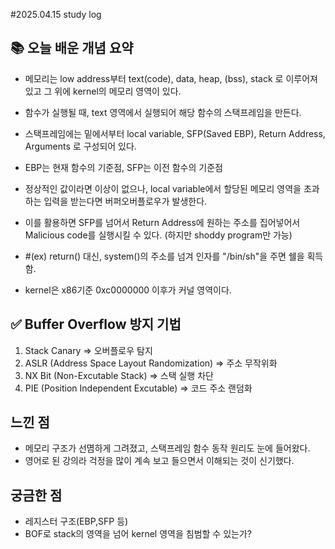 #2025.04.15 study log

## 📚 오늘 배운 개념 요약

- 메모리는 low address부터 text(code), data, heap, (bss), stack 로 이루어져있고 그 위에 kernel의 메모리 영역이 있다.
- 함수가 실행될 때, text 영역에서 실행되어 해당 함수의 스택프레임을 만든다.
- 스택프레임에는 밑에서부터 local variable, SFP(Saved EBP), Return Address, Arguments 로 구성되어 있다.
- EBP는 현재 함수의 기준점, SFP는 이전 함수의 기준점
- 정상적인 값이라면 이상이 없으나, local variable에서 할당된 메모리 영역을 초과하는 입력을 받는다면 버퍼오버플로우가 발생한다.
- 이를 활용하면 SFP를 넘어서 Return Address에 원하는 주소를 집어넣어서 Malicious code를 실행시킬 수 있다. (하지만 shoddy program만 가능)
- #(ex) return() 대신, system()의 주소를 넘겨 인자를 "/bin/sh"을 주면 쉘을 획득함.

- kernel은 x86기준 0xc0000000 이후가 커널 영역이다.

## ✅ Buffer Overflow 방지 기법
1. Stack Canary                              => 오버플로우 탐지
2. ASLR (Address Space Layout Randomization) => 주소 무작위화 
3. NX Bit (Non-Excutable Stack)              => 스택 실행 차단
4. PIE (Position Independent Excutable)      => 코드 주소 랜덤화

## 느낀 점
- 메모리 구조가 선몀하게 그려졌고, 스택프레임 함수 동작 원리도 눈에 들어왔다.
- 영어로 된 강의라 걱정을 많이 계속 보고 들으면서 이해되는 것이 신기했다.

## 궁금한 점
- 레지스터 구조(EBP,SFP 등)
- BOF로 stack의 영역을 넘어 kernel 영역을 침범할 수 있는가? 
